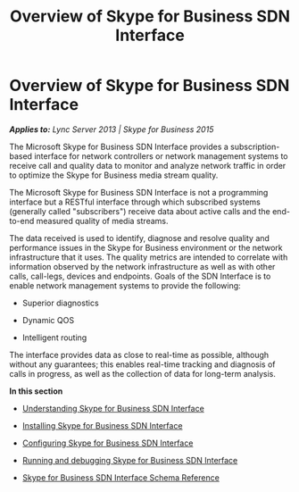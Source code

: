 ﻿---
title: Overview of Skype for Business SDN Interface
TOCTitle: Overview of Skype for Business SDN Interface
ms:assetid: 5cd64da2-e0bb-4558-9ccb-6e8fa01663fd
ms:mtpsurl: https://msdn.microsoft.com/library/Dn785191(v=office.16)
ms:contentKeyID: 65258651
ms.date: 02/27/2017
mtps_version: v=office.16
---

# Overview of Skype for Business SDN Interface


_**Applies to:** Lync Server 2013 | Skype for Business 2015_

The Microsoft Skype for Business SDN Interface provides a subscription-based interface for network controllers or network management systems to receive call and quality data to monitor and analyze network traffic in order to optimize the Skype for Business media stream quality.

The Microsoft Skype for Business SDN Interface is not a programming interface but a RESTful interface through which subscribed systems (generally called "subscribers") receive data about active calls and the end-to-end measured quality of media streams.

The data received is used to identify, diagnose and resolve quality and performance issues in the Skype for Business environment or the network infrastructure that it uses. The quality metrics are intended to correlate with information observed by the network infrastructure as well as with other calls, call-legs, devices and endpoints. Goals of the SDN Interface is to enable network management systems to provide the following:

  - Superior diagnostics

  - Dynamic QOS

  - Intelligent routing

The interface provides data as close to real-time as possible, although without any guarantees; this enables real-time tracking and diagnosis of calls in progress, as well as the collection of data for long-term analysis.

**In this section**

  - [Understanding Skype for Business SDN Interface](understanding-skype-for-business-sdn-interface.md)

  - [Installing Skype for Business SDN Interface](installing-skype-for-business-sdn-interface.md)

  - [Configuring Skype for Business SDN Interface](configuring-skype-for-business-sdn-interface.md)

  - [Running and debugging Skype for Business SDN Interface](running-and-debugging-skype-for-business-sdn-interface.md)

  - [Skype for Business SDN Interface Schema Reference](skype-for-business-sdn-interface-schema-reference.md)

